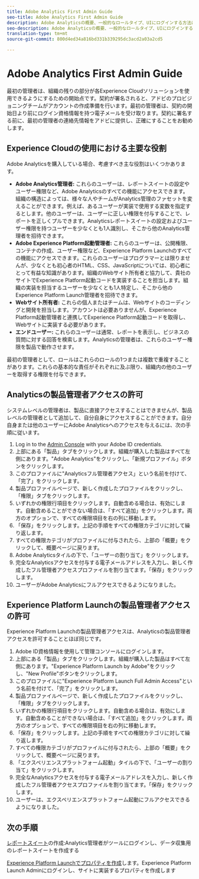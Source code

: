 ```yaml
---
title: Adobe Analytics First Admin Guide
seo-title: Adobe Analytics First Admin Guide
description: Adobe Analyticsの概要、一般的なロールタイプ、UIにログインする方法について説明します。
seo-description: Adobe Analyticsの概要、一般的なロールタイプ、UIにログインする方法について説明します。
translation-type: tm+mt
source-git-commit: 800d4ed34a816bd331b339295dc3acd2a03a2cd5

---
```



# Adobe Analytics First Admin Guide

最初の管理者は、組織の残りの部分が各Experience Cloudソリューションを使用できるようにするための開始点です。契約が署名されると、アドビのプロビジョニングチームがアカウントの作成準備を行います。最初の管理者は、契約の開始日より前にログイン資格情報を持つ電子メールを受け取ります。契約に署名する前に、最初の管理者の連絡先情報をアドビに提供し、正確にすることをお勧めします。

## Experience Cloudの使用における主要な役割

Adobe Analyticsを購入している場合、考慮すべき主な役割はいくつかあります。

- **Adobe Analytics管理者:** これらのユーザーは、レポートスイートの設定やユーザー権限など、Adobe Analyticsのすべての機能にアクセスできます。組織の構造によっては、様々な人やチームがAnalytics管理のファセットを変えることができます。例えば、あるユーザーが実装で使用する変数を指定するとします。他のユーザーは、ユーザーに正しい権限を付与することで、レポートを正しくプルできます。Analyticsレポートスイートの設定およびユーザー権限を持つユーザーを少なくとも1人識別し、そこから他のAnalytics管理者を招待できます。
- **Adobe Experience Platform起動管理者:** これらのユーザーは、公開権限、コンテナの作成、ユーザー権限など、Experience Platform Launchのすべての機能にアクセスできます。これらのユーザーはプログラマーとは限りませんが、少なくとも初心者のHTML、CSS、JavaScriptについては、初心者にとって有益な知識があります。組織のWebサイト所有者と協力して、貴社のサイトでExperience Platform起動コードを実装することを担当します。組織の実装を担当するユーザーを少なくとも1人特定し、そこから他のExperience Platform Launch管理者を招待できます。
- **Webサイト所有者:** これらの個人またはチームは、Webサイトのコーディングと開発を担当します。アカウントは必要ありませんが、Experience Platform起動管理者と連携してExperience Platform起動コードを取得し、Webサイトに実装する必要があります。
- **エンドユーザー:** これらのユーザーは通常、レポートを表示し、ビジネスの質問に対する回答を検索します。Analyticsの管理者は、これらのユーザー権限を製品で動作させます。

最初の管理者として、ロールはこれらのロールの1つまたは複数で重複することがあります。これらの基本的な責任がそれぞれに及ぶ限り、組織内の他のユーザーを取得する権限を付与できます。

## Analyticsの製品管理者アクセスの許可

システムレベルの管理者は、製品に直接アクセスすることはできませんが、製品レベルの管理者として追加して、自分自身にアクセスすることができます。自分自身または他のユーザーにAdobe Analyticsへのアクセスを与えるには、次の手順に従います。

1. Log in to the [Admin Console](https://adminconsole.adobe.com/) with your Adobe ID credentials.
1. 上部にある「製品」タブをクリックします。組織が購入した製品はすべて左側にあります。"Adobe Analytics"をクリックし、「新規プロファイル」ボタンをクリックします。
1. このプロファイルに"Analyticsフル管理者アクセス」という名前を付けて、「完了」をクリックします。
1. 製品プロファイルページで、新しく作成したプロファイルをクリックし、「権限」タブをクリックします。
1. いずれかの権限行項目をクリックします。自動含める場合は、有効にします。自動含めることができない場合は、「すべて追加」をクリックします。両方のオプションで、すべての権限項目を右の列に移動します。
1. 「保存」をクリックします。上記の手順をすべての権限カテゴリに対して繰り返します。
1. すべての権限カテゴリがプロファイルに付与されたら、上部の「概要」をクリックして、概要ページに戻ります。
1. Adobe Analyticsタイルの下で、「ユーザーの割り当て」をクリックします。
1. 完全なAnalyticsアクセスを付与する電子メールアドレスを入力し、新しく作成したフル管理者アクセスプロファイルを割り当てます。「保存」をクリックします。
1. ユーザーがAdobe Analyticsにフルアクセスできるようになりました。

## Experience Platform Launchの製品管理者アクセスの許可

Experience Platform Launchの製品管理者アクセスは、Analyticsの製品管理者アクセスを許可することとほぼ同じです。

1. Adobe ID資格情報を使用して管理コンソールにログインします。
1. 上部にある「製品」タブをクリックします。組織が購入した製品はすべて左側にあります。"Experience Platform Launch by Adobe"をクリックし、"New Profile"ボタンをクリックします。
1. このプロファイルに"Experience Platform Launch Full Admin Access"という名前を付けて、「完了」をクリックします。
1. 製品プロファイルページで、新しく作成したプロファイルをクリックし、「権限」タブをクリックします。
1. いずれかの権限行項目をクリックします。自動含める場合は、有効にします。自動含めることができない場合は、「すべて追加」をクリックします。両方のオプションで、すべての権限項目を右の列に移動します。
1. 「保存」をクリックします。上記の手順をすべての権限カテゴリに対して繰り返します。
1. すべての権限カテゴリがプロファイルに付与されたら、上部の「概要」をクリックして、概要ページに戻ります。
1. 「エクスペリエンスプラットフォーム起動」タイルの下で、「ユーザーの割り当て」をクリックします。
1. 完全なAnalyticsアクセスを付与する電子メールアドレスを入力し、新しく作成したフル管理者アクセスプロファイルを割り当てます。「保存」をクリックします。
1. ユーザーは、エクスペリエンスプラットフォーム起動にフルアクセスできるようになりました。

## 次の手順

[レポートスイート](create-report-suite.md)の作成:Analytics管理者がツールにログインし、データ収集用のレポートスイートを作成する

[Experience Platform Launchでプロパティを作成](../../implement/implement-with-launch/create-analytics-property.md)します。Experience Platform Launch Adminにログインし、サイトに実装するプロパティを作成します
